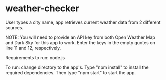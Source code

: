# weather-checker
User types a city name, app retrieves current weather data from 2 different sources.

NOTE: You will need to provide an API key from both Open Weather Map and Dark Sky for this app to work. Enter
the keys in the empty quotes on line 11 and 12, respectively.

Requirements to run: node.js

To run: change directory to the app's. Type "npm install" to install the required dependencies. Then
type "npm start" to start the app.
